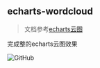 ## echarts-wordcloud

> 文档参考[echarts云图](https://github.com/timdream/wordcloud2.js/blob/gh-pages/API.md)

完成整的echarts云图效果

![GitHub](./images/wordcloud.png)
